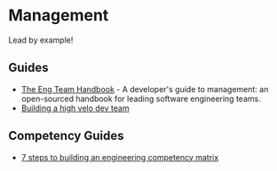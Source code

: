 # Management

Lead by example!

## Guides

- [The Eng Team Handbook](https://github.com/raylene/eng-handbook) - A developer's guide to management: an open-sourced handbook for leading software engineering teams.
 - [Building a high velo dev team](https://medium.com/javascript-scene/how-to-build-a-high-velocity-development-team-4b2360d34021)


## Competency Guides

- [7 steps to building an engineering competency matrix](https://circleci.com/blog/7-steps-to-building-an-engineering-competency-matrix/)
